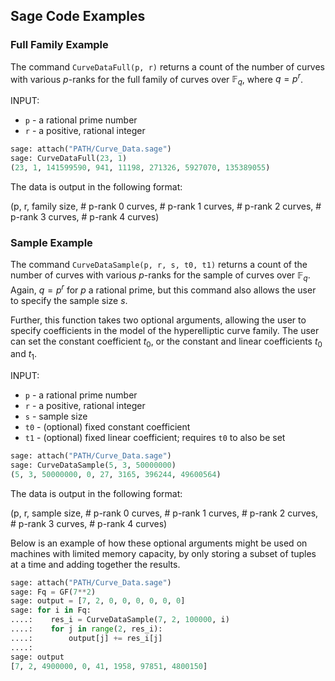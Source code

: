 ## Sage Code Examples

### Full Family Example

The command `CurveDataFull(p, r)` returns a count of the number of curves with various $p$-ranks for the full family of curves over $\mathbb{F}_q$, where $q = p^r$.

INPUT:
* `p` - a rational prime number
* `r` - a positive, rational integer

```python
sage: attach("PATH/Curve_Data.sage")
sage: CurveDataFull(23, 1)
(23, 1, 141599590, 941, 11198, 271326, 5927070, 135389055)
```
The data is output in the following format:

(p, r, family size, # p-rank 0 curves, # p-rank 1 curves, # p-rank 2 curves, # p-rank 3 curves, # p-rank 4 curves)

### Sample Example

The command `CurveDataSample(p, r, s, t0, t1)` returns a count of the number of curves with various $p$-ranks for the sample of curves over $\mathbb{F}_q$.  Again, $q = p^r$ for $p$ a rational prime, but this command also allows the user to specify the sample size $s$.

Further, this function takes two optional arguments, allowing the user to specify coefficients in the model of the hyperelliptic curve family.  The user can set the constant coefficient $t_0$, or the constant and linear coefficients $t_0$ and $t_1$.  

INPUT:
* `p` - a rational prime number
* `r` - a positive, rational integer
* `s` - sample size
* `t0` - (optional) fixed constant coefficient
* `t1` - (optional) fixed linear coefficient; requires `t0` to also be set

```python
sage: attach("PATH/Curve_Data.sage")
sage: CurveDataSample(5, 3, 50000000)
(5, 3, 50000000, 0, 27, 3165, 396244, 49600564)
```

The data is output in the following format:

(p, r, sample size, # p-rank 0 curves, # p-rank 1 curves, # p-rank 2 curves, # p-rank 3 curves, # p-rank 4 curves)


Below is an example of how these optional arguments might be used on machines with limited memory capacity, by only storing a subset of tuples at a time and adding together the results.

```python
sage: attach("PATH/Curve_Data.sage")
sage: Fq = GF(7**2)
sage: output = [7, 2, 0, 0, 0, 0, 0, 0] 
sage: for i in Fq:
....:    res_i = CurveDataSample(7, 2, 100000, i)
....:    for j in range(2, res_i):
....:        output[j] += res_i[j]
....:
sage: output
[7, 2, 4900000, 0, 41, 1958, 97851, 4800150]
```